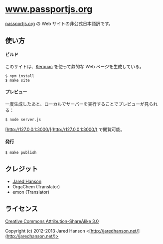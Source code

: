 # www.passportjs.org

[passportjs.org](http://passportjs.org/) の Web サイトの非公式日本語訳です。


## 使い方

#### ビルド

このサイトは、[Kerouac](https://github.com/jaredhanson/kerouac) を使って静的な
Web ページを生成している。

    $ npm install
    $ make site
    
#### プレビュー

一度生成したあと、ローカルでサーバーを実行することでプレビューが見られる：

    $ node server.js
    
[http://127.0.0.1:3000/](http://127.0.0.1:3000/) で閲覧可能。

#### 発行

    $ make publish

## クレジット

- [Jared Hanson](http://github.com/jaredhanson)
- OrgaChem (Translator)
- emon (Translator)

## ライセンス

[Creative Commons Attribution-ShareAlike 3.0](http://creativecommons.org/licenses/by-sa/3.0/)

Copyright (c) 2012-2013 Jared Hanson <[http://jaredhanson.net/](http://jaredhanson.net/)>

